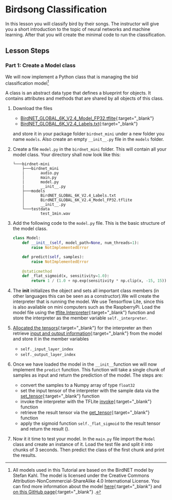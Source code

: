# Birdsong Classification

In this lesson you will classify bird by their songs. The instructor will give you a short introduction to the topic of neural networks and machine learning. After that you will create the minimal code to run the classification.


## Lesson Steps

### Part 1: Create a Model class

We will now implement a Python class that is managing the bid classification model[^1]

A class is an abstract data type that defines a blueprint for objects. It contains attributes and methods that are shared by all objects of this class.

[^1]: All models used in this Tutorial are based on the BirdNET model by Stefan Kahl. The model is licensed under the Creative Commons Attribution-NonCommercial-ShareAlike 4.0 International License. You can find more information about the model [here](https://www.sciencedirect.com/science/article/pii/S1574954121000273){:target="_blank"} and [on this GitHub page](https://github.com/kahst/BirdNET-Analyzer){:target="_blank"} .

1. Download the files 

    * [BirdNET_GLOBAL_6K_V2.4_Model_FP32.tflite](./files/BirdNET_GLOBAL_6K_V2.4_Model_FP32.tflite){:target="_blank"}
    * [BirdNET_GLOBAL_6K_V2.4_Labels.txt](./files/BirdNET_GLOBAL_6K_V2.4_Labels.txt){:target="_blank"} 
    
    and store it in your package folder `birdnet_mini` under a new folder you name `models`. Also create an empty `__init__.py` file in the `models` folder.

2. Create a file `model.py` in the `birdnet_mini` folder. This will contain all your model class. Your directory shall now look like this:

    ```
    └───birdnet-mini
        ├───birdnet_mini
        |       audio.py
        │       main.py
        |       model.py
        |       __init__.py
        ├───models
        │       BirdNET_GLOBAL_6K_V2.4_Labels.txt
        │       BirdNET_GLOBAL_6K_V2.4_Model_FP32.tflite
        │       __init__.py
        └───testdata
                test_1min.wav
    ```

3. Add the following code to the `model.py` file. This is the basic structure of the model class.

    ```python
    class Model:
        def __init__(self, model_path=None, num_threads=1):
            raise NotImplementedError

        def predict(self, samples):
            raise NotImplementedError
            
        @staticmethod
        def _flat_sigmoid(x, sensitivity=1.0):
            return 1 / (1.0 + np.exp(sensitivity * np.clip(x, -15, 15)))
    ```

4. The __init__ initializes the object and sets all important class members (in other languages this can be seen as a constructor).We will create the interpreter that is running the model. We use Tensorflow Lite, since this is also available on mini computers such as the RaspberryPi. Load the model file using the [tflite.Interpreter](https://www.tensorflow.org/api_docs/python/tf/lite/Interpreter){:target="_blank"} function and store the interpreter as the member variable `self._interpreter`.

5. [Allocated the tensors](https://www.tensorflow.org/api_docs/python/tf/lite/Interpreter#allocate_tensors){:target="_blank"} for the interpreter an then retrieve [input and output information](https://www.tensorflow.org/api_docs/python/tf/lite/Interpreter#get_input_details){:target="_blank"} from the model and store it in the member variables         

    * `self._input_layer_index`
    * `self._output_layer_index`

6. Once we have loaded the model in the `__init__`function we will now implement the `predict` function. This function will take a single chunk of samples as input and return the prediction of the model. The steps are:

    * convert the samples to a Numpy array of type `float32`
    * set the input tensor of the interpreter with the sample data via the [set_tensor](https://www.tensorflow.org/api_docs/python/tf/lite/Interpreter#set_tensor){:target="_blank"} function
    * invoke the interpreter with the TFLite [invoke](https://www.tensorflow.org/api_docs/python/tf/lite/Interpreter#invoke){:target="_blank"} function
    * retrieve the result tensor via the [get_tensor](https://www.tensorflow.org/api_docs/python/tf/lite/Interpreter#get_tensor){:target="_blank"} function
    * apply the sigmoid function `self._flat_sigmoid` to the result tensor and return the result (). 

7. Now it it time to test your model. In the `main.py` file import the `Model` class and create an instance of it. Load the test file and split it into chunks of 3 seconds. Then predict the class of the first chunk and print the results. 